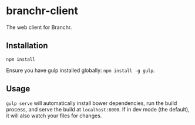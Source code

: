# branchr-client
The web client for Branchr.

## Installation

`npm install`

Ensure you have gulp installed globally: `npm install -g gulp`.

## Usage

`gulp serve` will automatically install bower dependencies, run the build process, 
and serve the build at `localhost:8000`. If in dev mode (the default), it will also
watch your files for changes.
